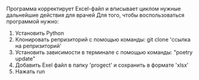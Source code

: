 Программа корректирует Excel-файл и вписывает циклом нужные дальнейшие действия для врачей
Для того, чтобы воспользоваться программой нужно:
1) Установить Python
2) Клонировать репризиторий с помощью команды: git clone 'ссылка на репризиторий'
3) Установить зависимости в терминале с помощью команды: "poetry update" 
5) Добавить Exel файл в папку 'progect' и сохранить в формате 'xlsx'
6) Нажать run
